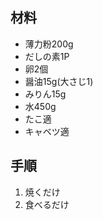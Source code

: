 ## 材料

* 薄力粉200g
* だしの素1P
* 卵2個
* 醤油15g(大さじ1)
* みりん15g
* 水450g
* たこ適
* キャベツ適

## 手順
1. 焼くだけ
2. 食べるだけ

